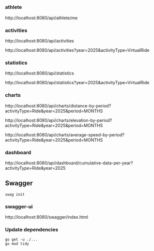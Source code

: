 ## 
### athlete
http://localhost:8080/api/athlete/me

### activities
http://localhost:8080/api/activities

http://localhost:8080/api/activities?year=2025&activityType=VirtualRide

### statistics

http://localhost:8080/api/statistics

http://localhost:8080/api/statistics?year=2025&activityType=VirtualRide

### charts

http://localhost:8080/api/charts/distance-by-period?activityType=Ride&year=2025&period=MONTHS

http://localhost:8080/api/charts/elevation-by-period?activityType=Ride&year=2025&period=MONTHS

http://localhost:8080/api/charts/average-speed-by-period?activityType=Ride&year=2025&period=MONTHS

### dashboard

http://localhost:8080/api/dashboard/cumulative-data-per-year?activityType=Ride&year=2025

## Swagger

```shell
swag init
```

### swagger-ui
http://localhost:8080/swagger/index.html


### Update dependencies

```shell
go get -u ./...
go mod tidy
```